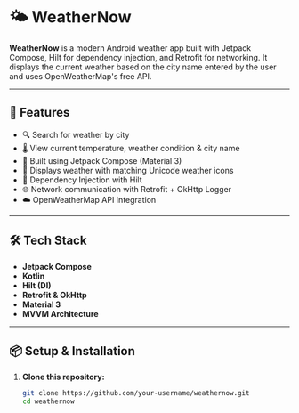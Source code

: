 # 🌤 WeatherNow

**WeatherNow** is a modern Android weather app built with Jetpack Compose, Hilt for dependency injection, and Retrofit for networking.
It displays the current weather based on the city name entered by the user and uses OpenWeatherMap's free API.

---

## 🚀 Features

- 🔍 Search for weather by city
- 🌡️ View current temperature, weather condition & city name
- 🎨 Built using Jetpack Compose (Material 3)
- 🌈 Displays weather with matching Unicode weather icons
- 💉 Dependency Injection with Hilt
- 🌐 Network communication with Retrofit + OkHttp Logger
- ☁️ OpenWeatherMap API Integration

---

## 🛠️ Tech Stack

- **Jetpack Compose**
- **Kotlin**
- **Hilt (DI)**
- **Retrofit & OkHttp**
- **Material 3**
- **MVVM Architecture**

---

## 📦 Setup & Installation

1. **Clone this repository:**

   ```bash
   git clone https://github.com/your-username/weathernow.git
   cd weathernow
